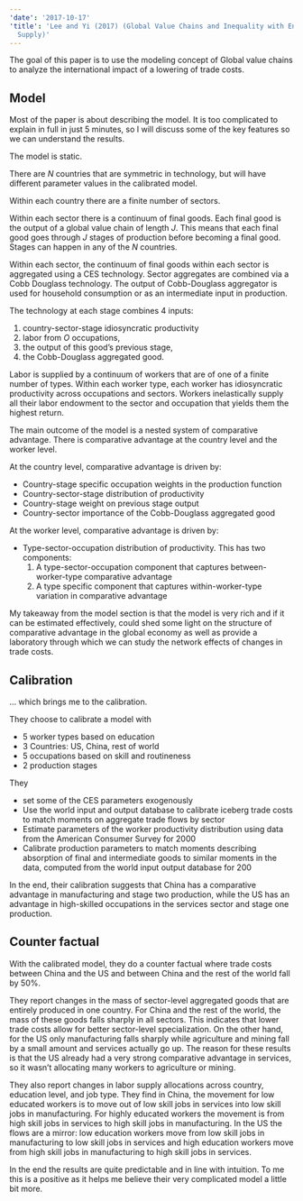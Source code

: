 ```yaml
---
'date': '2017-10-17'
'title': 'Lee and Yi (2017) (Global Value Chains and Inequality with Endogenous Labor
  Supply)'
---
```


<p>The goal of this paper is to use the modeling concept of Global value chains to analyze the international impact of a lowering of trade costs.</p>
<h2 id="model">Model</h2>
<p>Most of the paper is about describing the model. It is too complicated to explain in full in just 5 minutes, so I will discuss some of the key features so we can understand the results.</p>
<p>The model is static.</p>
<p>There are <span class="math inline"><em>N</em></span> countries that are symmetric in technology, but will have different parameter values in the calibrated model.</p>
<p>Within each country there are a finite number of sectors.</p>
<p>Within each sector there is a continuum of final goods. Each final good is the output of a global value chain of length <span class="math inline"><em>J</em></span>. This means that each final good goes through <span class="math inline"><em>J</em></span> stages of production before becoming a final good. Stages can happen in any of the <span class="math inline"><em>N</em></span> countries.</p>
<p>Within each sector, the continuum of final goods within each sector is aggregated using a CES technology. Sector aggregates are combined via a Cobb Douglass technology. The output of Cobb-Douglass aggregator is used for household consumption or as an intermediate input in production.</p>
<p>The technology at each stage combines 4 inputs:</p>
<ol type="1">
<li>country-sector-stage idiosyncratic productivity</li>
<li>labor from <span class="math inline"><em>O</em></span> occupations,</li>
<li>the output of this good’s previous stage,</li>
<li>the Cobb-Douglass aggregated good.</li>
</ol>
<p>Labor is supplied by a continuum of workers that are of one of a finite number of types. Within each worker type, each worker has idiosyncratic productivity across occupations and sectors. Workers inelastically supply all their labor endowment to the sector and occupation that yields them the highest return.</p>
<p>The main outcome of the model is a nested system of comparative advantage. There is comparative advantage at the country level and the worker level.</p>
<p>At the country level, comparative advantage is driven by:</p>
<ul>
<li>Country-stage specific occupation weights in the production function</li>
<li>Country-sector-stage distribution of productivity</li>
<li>Country-stage weight on previous stage output</li>
<li>Country-sector importance of the Cobb-Douglass aggregated good</li>
</ul>
<p>At the worker level, comparative advantage is driven by:</p>
<ul>
<li>Type-sector-occupation distribution of productivity. This has two components:
<ol type="1">
<li>A type-sector-occupation component that captures between-worker-type comparative advantage</li>
<li>A type specific component that captures within-worker-type variation in comparative advantage</li>
</ol></li>
</ul>
<p>My takeaway from the model section is that the model is very rich and if it can be estimated effectively, could shed some light on the structure of comparative advantage in the global economy as well as provide a laboratory through which we can study the network effects of changes in trade costs.</p>
<h2 id="calibration">Calibration</h2>
<p>… which brings me to the calibration.</p>
<p>They choose to calibrate a model with</p>
<ul>
<li>5 worker types based on education</li>
<li>3 Countries: US, China, rest of world</li>
<li>5 occupations based on skill and routineness</li>
<li>2 production stages</li>
</ul>
<p>They</p>
<ul>
<li>set some of the CES parameters exogenously</li>
<li>Use the world input and output database to calibrate iceberg trade costs to match moments on aggregate trade flows by sector</li>
<li>Estimate parameters of the worker productivity distribution using data from the American Consumer Survey for 2000</li>
<li>Calibrate production parameters to match moments describing absorption of final and intermediate goods to similar moments in the data, computed from the world input output database for 200</li>
</ul>
<p>In the end, their calibration suggests that China has a comparative advantage in manufacturing and stage two production, while the US has an advantage in high-skilled occupations in the services sector and stage one production.</p>
<h2 id="counter-factual">Counter factual</h2>
<p>With the calibrated model, they do a counter factual where trade costs between China and the US and between China and the rest of the world fall by 50%.</p>
<p>They report changes in the mass of sector-level aggregated goods that are entirely produced in one country. For China and the rest of the world, the mass of these goods falls sharply in all sectors. This indicates that lower trade costs allow for better sector-level specialization. On the other hand, for the US only manufacturing falls sharply while agriculture and mining fall by a small amount and services actually go up. The reason for these results is that the US already had a very strong comparative advantage in services, so it wasn’t allocating many workers to agriculture or mining.</p>
<p>They also report changes in labor supply allocations across country, education level, and job type. They find in China, the movement for low educated workers is to move out of low skill jobs in services into low skill jobs in manufacturing. For highly educated workers the movement is from high skill jobs in services to high skill jobs in manufacturing. In the US the flows are a mirror: low education workers move from low skill jobs in manufacturing to low skill jobs in services and high education workers move from high skill jobs in manufacturing to high skill jobs in services.</p>
<p>In the end the results are quite predictable and in line with intuition. To me this is a positive as it helps me believe their very complicated model a little bit more.</p>

